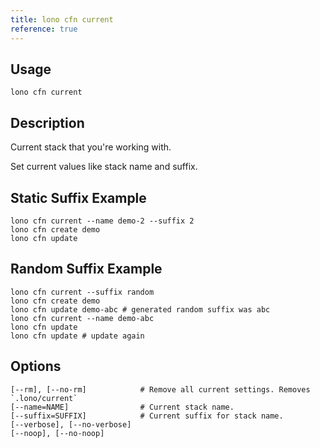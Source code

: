 ```yaml
---
title: lono cfn current
reference: true
---
```


## Usage

    lono cfn current

## Description

Current stack that you're working with.

Set current values like stack name and suffix.

## Static Suffix Example

    lono cfn current --name demo-2 --suffix 2
    lono cfn create demo
    lono cfn update

## Random Suffix Example

    lono cfn current --suffix random
    lono cfn create demo
    lono cfn update demo-abc # generated random suffix was abc
    lono cfn current --name demo-abc
    lono cfn update
    lono cfn update # update again


## Options

```
[--rm], [--no-rm]            # Remove all current settings. Removes `.lono/current`
[--name=NAME]                # Current stack name.
[--suffix=SUFFIX]            # Current suffix for stack name.
[--verbose], [--no-verbose]  
[--noop], [--no-noop]        
```

